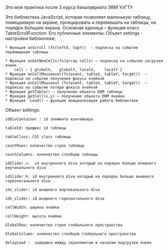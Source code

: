 Это моя практика после 3 курса бакалавриата ЭВМ УлГТУ

Это библиотека JavaScript, которая позволяет маленькую таблицу, помещаемую на экране, проецировать и перемешать на таблицы, на порядок большие экрана.
Основная единица – функция класс TableScrollFunction.
Его публичные элементы:
Объект settings  - настройки библиотеки;

	* Функция onScroll (fx(leftX, topY))  - подписка на событие перемещения таблицы

	* Функция onGetNewCells(fx(array cells) – подписка на событие загрузки ячеек
		cell – { globalX,	globalY, localX,	localY } 
	* Функция onCellMouseover(fx(event, tableX, tableY, target))  – подписка на событие получения фокуса ячейкой 
	* Функция onCellMouseout (fx(event, tableX, tableY, target))  – подписка на событие потери фокуса ячейкой
	* Функция getTable() – получение объекта DOM таблицы
	* Функция getCell(x,y) – получение объекта DOM ячейки	
	* Функция  Load() – функция инициализация работы библиотеки

Объект settings: 

	idDivContainer : id элемента контейнера

	tableId: префикс id таблицы

	tableClass: CSS class таблицы

	countRows: количество строк таблицы

	countColumns: количество столбцов таблицы

	idSlider_v:  id внутреннего divа который на порядок больше внешнего вертикального diva

	idSlider_h: id внутреннего divа который на порядок больше внешнего горизонтального diva

	idv_slider: id внешнего вертикального diva

	idh_slider: id внешнего горизонтального diva

	cellWidth: ширина ячейки

	cellHeight: высота ячейки

	GlobalRow: количество строк глобального пространства

	GlobalColumn: количество столбцов глобального пространства

	delayLoad :  задержка между скроллингом и началом подгрузки ячеек

